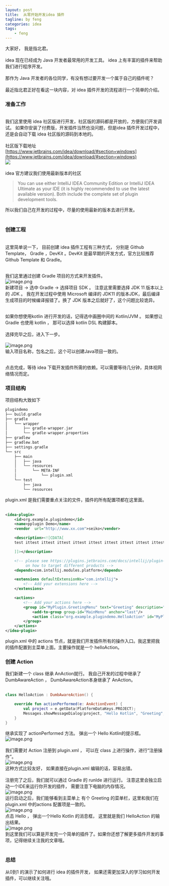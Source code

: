 ```yaml
---
layout: post
title:  从零开始开发idea 插件
tagline: by feng
categories: idea
tags: 
    - feng
---
```


大家好， 我是指北君。<br />
<br />idea 现在已经成为 Java 开发者最常用的开发工具。 idea 上有丰富的插件来帮助我们进行程序开发。<br />
<br />那作为 Java 开发者的各位同学，有没有想过要开发一个属于自己的插件呢？<br />
<br />最近指北君正好在看这一块内容，对 idea 插件开发的流程进行一个简单的介绍。<br />

<!--more-->

### 准备工作

<br />我们这里使用 idea 社区版进行开发，社区版的源码都是开放的，方便我们开发调试。 如果你安装了付费版，开发插件当然也没问题，但是idea 插件开发过程中，还是会自动下载 idea 社区版的源码到本地的。<br />
<br />社区版下载地址 [https://www.jetbrains.com/idea/download/#section=windows](https://www.jetbrains.com/idea/download/#section=windows)<br />
![](https:://www.javanorth.cn/assets/images/2022/feng/20220216-1.png)
<br />
<br />idea 官方建议我们使用最新版本的社区
>  You can use either IntelliJ IDEA Community Edition or IntelliJ IDEA Ultimate as your IDE (it is highly recommended to use the latest available version). Both include the complete set of plugin development tools.

所以我们自己在开发的过程中，尽量的使用最新的版本去进行开发。<br />​<br />
### 创建工程

<br />这里简单说一下， 目前创建 idea 插件工程有三种方式， 分别是 Github Template， Gradle ，DevKit 。DevKit 是最早期的开发方式，官方比较推荐 Github Template 和 Gradle。 <br />​

我们这里通过创建 Gradle 项目的方式来开发插件。<br />![image.png](https:://www.javanorth.cn/assets/images/2022/feng/20220216-2.png)<br />新建项目 -> 选中 Gradle -> 选择项目 SDK 。 注意这里需要选择 JDK 11 版本以上的 JDK 。 我在开发过程中使用 Microsoft 编译的 JDK11 的版本JDK，最后编译生成项目的时候编译报错了。换了 JDK 版本之后就好了，这个问题比较诡异。<br />​

如果你想使用kotlin 进行开发的话，记得选中画圈中间的 Kotlin/JVM 。 如果想让Gradle  也使用 kotlin ， 那可以选择 kotlin DSL 构建脚本。 <br />
<br />选择完毕之后，进入下一步。<br />
<br />![image.png](https:://www.javanorth.cn/assets/images/2022/feng/20220216-3.png)<br />输入项目名称，包名之后，这个可以创建Java项目一致的。<br />​

点击完成，等待 idea 下载开发插件所需的依赖。可以需要等待几分钟，具体视网络情况而定。<br />

### 项目结构
项目结构大致如下
```cpp
plugindemo
├── build.gradle
├── gradle
│   └── wrapper
│       ├── gradle-wrapper.jar
│       └── gradle-wrapper.properties
├── gradlew
├── gradlew.bat
├── settings.gradle
└── src
    ├── main
    │   ├── java
    │   └── resources
    │       └── META-INF
    │           └── plugin.xml
    └── test
        ├── java
        └── resources

```
plugin.xml 是我们需要重点关注的文件，插件的所有配置项都在这里面。<br />​<br />
```xml
<idea-plugin>
    <id>org.example.plugindemo</id>
    <name>pplugin Demo</name>
    <vendor  url="http://www.xx.com">seiko</vendor>

    <description><![CDATA[
    test ittest ittest ittest ittest ittest ittest ittest ittest ittest ittest ittest ittest ittest ittest ittest ittest ittest ittest ittest ittest ittest ittest ittest ittest ittest ittest it

    ]]></description>

    <!-- please see https://plugins.jetbrains.com/docs/intellij/plugin-compatibility.html
         on how to target different products -->
    <depends>com.intellij.modules.platform</depends>

    <extensions defaultExtensionNs="com.intellij">
        <!-- Add your extensions here -->
    </extensions>

    <actions>
        <!-- Add your actions here -->
        <group id="MyPlugin.GreetingMenu" text="Greeting" description="xxx">
            <add-to-group group-id="MainMenu" anchor="last"/>
            <action class="org.example.plugindemo.HelloAction" id="MyPlugin.Hello" text="hello" description="hello"/>
        </group>
    </actions>
</idea-plugin>
```
plugin.xml 中的 actions 节点，就是我们开发插件所有的操作入口。我这里把我的插件配置到主菜单上面。主要操作就是一个 helloAction。<br />

### 创建 Action
我们新建一个 class 继承 AnAction就行。 我自己开发的过程中继承了 DumbAwareAction ， DumbAwareAction本身继承了 AnAction。<br />​<br />
```kotlin
class HelloAction : DumbAwareAction() {

    override fun actionPerformed(e: AnActionEvent) {
        val project = e.getData(PlatformDataKeys.PROJECT);
        Messages.showMessageDialog(project, "Hello Kotlin", "Greeting", Messages.getInformationIcon());
    }
}
```
继承实现了 actionPerformed 方法。 弹出一个 Hello Kotlin的提示框。<br />![image.png](https:://www.javanorth.cn/assets/images/2022/feng/20220216-4.png)<br />
<br />我们需要对 Action 注册到 plugin.xml ， 可以在 class 上进行操作，进行“注册操作”。<br />![image.png](https:://www.javanorth.cn/assets/images/2022/feng/20220216-5.png)<br />这种方式比较友好， 如果直接在plugin.xml 编辑的话，容易出错。<br />
<br />注册完了之后，我们就可以通过 Gradle 的 runIde 进行运行。 注意这里会独立启动一个IDE来运行你开发的插件， 需要注意下电脑的内存情况。 <br />![image.png](https:://www.javanorth.cn/assets/images/2022/feng/20220216-6.png)<br />运行启动之后，我们能够看到主菜单上 有个 Greeting 的菜单栏，这里和我们在 plugin.xml 中的actions 配置项是一致的。 <br />![image.png](https:://www.javanorth.cn/assets/images/2022/feng/20220216-7.png)<br />点击 Hello ， 弹出一个Hello Kotlin 的消息框， 这里就是我们 HelloAction 的输出结果。<br />![image.png](https:://www.javanorth.cn/assets/images/2022/feng/20220216-8.png)<br />到这里我们可以算是开发完一个简单的插件了。如果你还想了解更多插件开发的事项，记得继续关注我的文章哦。<br />​<br />
### 总结
从0到1 的演示了如何进行 idea 的插件开发， 如果还需更加深入的学习如何开发插件，可以继续关注哦。
